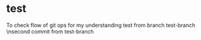 # test
To check flow of git ops for my understanding
test from branch test-branch
\nsecond commit from test-branch